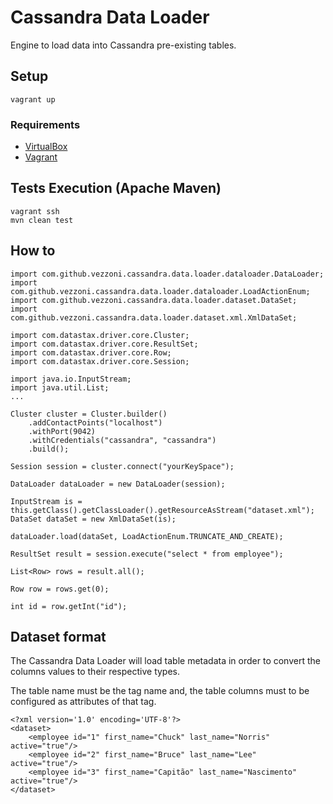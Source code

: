 # Cassandra Data Loader

Engine to load data into Cassandra pre-existing tables.

## Setup
```
vagrant up
```
### Requirements
* [VirtualBox](https://www.virtualbox.org/wiki/Downloads)
* [Vagrant](https://www.vagrantup.com/downloads.html)

## Tests Execution (Apache Maven)
```
vagrant ssh
mvn clean test
```

## How to
```
import com.github.vezzoni.cassandra.data.loader.dataloader.DataLoader;
import com.github.vezzoni.cassandra.data.loader.dataloader.LoadActionEnum;
import com.github.vezzoni.cassandra.data.loader.dataset.DataSet;
import com.github.vezzoni.cassandra.data.loader.dataset.xml.XmlDataSet;

import com.datastax.driver.core.Cluster;
import com.datastax.driver.core.ResultSet;
import com.datastax.driver.core.Row;
import com.datastax.driver.core.Session;

import java.io.InputStream;
import java.util.List;
...

Cluster cluster = Cluster.builder()
    .addContactPoints("localhost")
    .withPort(9042)
    .withCredentials("cassandra", "cassandra")
    .build();

Session session = cluster.connect("yourKeySpace");

DataLoader dataLoader = new DataLoader(session);

InputStream is = this.getClass().getClassLoader().getResourceAsStream("dataset.xml");
DataSet dataSet = new XmlDataSet(is);

dataLoader.load(dataSet, LoadActionEnum.TRUNCATE_AND_CREATE);

ResultSet result = session.execute("select * from employee");

List<Row> rows = result.all();

Row row = rows.get(0);

int id = row.getInt("id");
```

## Dataset format
The Cassandra Data Loader will load table metadata in order to convert the columns values to their respective types.

The table name must be the tag name and, the table columns must to be configured as attributes of that tag.

```
<?xml version='1.0' encoding='UTF-8'?>
<dataset>
    <employee id="1" first_name="Chuck" last_name="Norris" active="true"/>
    <employee id="2" first_name="Bruce" last_name="Lee" active="true"/>
    <employee id="3" first_name="Capitão" last_name="Nascimento" active="true"/>
</dataset>
```

